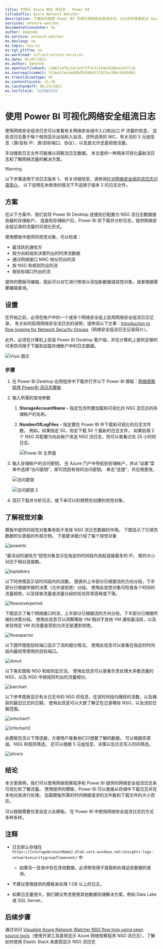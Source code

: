 ```yaml
---
title: 可视化 Azure NSG 流日志 - Power BI
titleSuffix: Azure Network Watcher
description: 了解如何使用 Power BI 可视化网络安全组流日志，以允许你查看有关 Azure 网络观察程序中 IP 流量的信息。
services: network-watcher
documentationcenter: na
author: damendo
ms.service: network-watcher
ms.devlang: na
ms.topic: how-to
ms.tgt_pltfrm: na
ms.workload: infrastructure-services
ms.date: 01/07/2021
ms.author: damendo
ms.openlocfilehash: c386714fbc24c5e5f2f7e71234e2838aa2e5f216
ms.sourcegitcommit: 5fabdc2ee2eb0bd5b588411f922ec58bc0d45962
ms.translationtype: HT
ms.contentlocale: zh-CN
ms.lasthandoff: 06/23/2021
ms.locfileid: "112542231"
---
```

# <a name="visualizing-network-security-group-flow-logs-with-power-bi"></a>使用 Power BI 可视化网络安全组流日志

使用网络安全组流日志可以查看有关网络安全组中入口和出口 IP 流量的信息。 这些流日志基于每个规则显示出站和入站流、流所适用的 NIC、有关流的 5 元组信息（源/目标 IP、源/目标端口、协议），以及是允许还是拒绝流量。

手动搜索日志文件可能难以洞察流日志数据。 本文提供一种用来可视化最新流日志和了解网络流量的解决方案。

> [!Warning]  
> 以下步骤适用于流日志版本 1。 有关详细信息，请参阅[针对网络安全组的流日志记录简介](network-watcher-nsg-flow-logging-overview.md)。 以下说明在未修改的情况下不适用于版本 2 的日志文件。

## <a name="scenario"></a>方案

在以下方案中，我们会将 Power BI Desktop 连接到已配置为 NSG 流日志数据接收器的存储帐户。 连接到存储帐户后，Power BI 将下载并分析日志，提供网络安全组记录的流量的可视化形式。

使用模板中提供的视觉对象，可以检查：

* 最活跃的通信方
* 按方向和规则决策列出的时序流数据
* 通过网络接口 MAC 地址列出的流
* 按 NSG 和规则列出的流
* 按目标端口列出的流

提供的模板可编辑，因此可以对它进行修改以添加新数据或视觉对象，或者根据需要编辑查询。

## <a name="setup"></a>设置

在开始之前，必须在帐户中的一个或多个网络安全组上启用网络安全组流日志记录。 有关如何启用网络安全流日志的说明，请参阅以下文章：[Introduction to flow logging for Network Security Groups](network-watcher-nsg-flow-logging-overview.md)（网络安全组流日志记录简介）。

此外，必须在计算机上安装 Power BI Desktop 客户端，并在计算机上提供足够的可用空间用于下载和加载存储帐户中的日志数据。

![Visio 图示][1]

### <a name="steps"></a>步骤

1. 在 Power BI Desktop 应用程序中下载并打开以下 Power BI 模板：[网络观察程序 PowerBI 流日志模板](https://aka.ms/networkwatcherflowlogspowerbitemplate)
1. 输入所需的查询参数
   1. **StorageAccountName** – 指定包含所要加载和可视化的 NSG 流日志的存储帐户的名称。
   1. **NumberOfLogFiles** – 指定要在 Power BI 中下载和可视化的日志文件数。 例如，如果指定 50，则会下载 50 个最新的日志文件。 如果启用 2 个 NSG 并配置为向此帐户发送 NSG 流日志，则可以查看过去 25 小时的日志。

      ![Power BI 主界面][2]

1. 输入存储帐户的访问密钥。 在 Azure 门户中导航到存储帐户，并从“设置”菜单中选择“访问密钥”，即可找到有效的访问密钥。 单击“连接”，并应用更改。

    ![访问密钥][3]

    ![访问密钥 2][4]

4. 现已下载并分析日志，接下来可以利用预先创建的视觉对象。

## <a name="understanding-the-visuals"></a>了解视觉对象

模板中提供的视觉对象集有助于发挥 NSG 流日志数据的作用。 下图显示了已填充数据的仪表板的外观示例。 下面更详细介绍了每个视觉对象 

![powerbi][5]
 
“最活动的通信方”视觉对象显示在指定的时间段内发起连接最多的 IP。 框的大小对应于相对连接数。 

![toptalkers][6]

以下时序图显示该时间段内的流数。 图表的上半部分已根据流的方向分段，下半部分已根据所做的决策（允许或拒绝）分段。 使用此视觉对象可检查各个时间的流量趋势，以及探查流量或流量分段的任何异常高峰或下落。

![flowsoverperiod][7]

下图显示了每个网络接口的流，上半部分已根据流的方向分段，下半部分已根据所做的决策分段。 使用此信息可以洞察哪些 VM 相对于其他 VM 通信最活跃，以及发往特定 VM 的流量是受到允许还是遭到拒绝。

![flowspernic][8]

以下圆环图按目标端口显示了流的细分情况。 使用此信息可以查看在指定的时间段内最经常使用的目标端口。

![donut][9]

以下条形图按 NSG 和规则显示流。 使用此信息可以查看负责处理大多数流量的 NSG，以及 NSG 中按规则列出的流量细分。

![barchart][10]
 
以下参考图表显示有关日志中的 NSG 的信息、在该时间段内捕获的流数，以及捕获的最旧日志的日期。 使用此信息可以大致了解正在记录哪些 NSG，以及流的日期范围。

![infochart1][11]

![infochart2][12]

此模板包含以下筛选器，方便用户查看他们只想要了解的数据。 可以根据资源组、NSG 和规则筛选。 还可以根据 5 元组信息、决策以及日志写入时间筛选。

![slicers][13]

## <a name="conclusion"></a>结论

本方案表明，我们可以使用网络观察程序和 Power BI 提供的网络安全组流日志来可视化和了解流量。 使用提供的模板，Power BI 可以直接从存储中下载日志并在本地对其进行处理。 加载模板所需的时间根据请求的文件数和下载文件的大小而异。

可以根据需要任意自定义此模板。 在 Power BI 中使用网络安全组流日志的方式多种多样。 

## <a name="notes"></a>注释

* 日志默认存储在 `https://{storageAccountName}.blob.core.windows.net/insights-logs-networksecuritygroupflowevent/` 中

    * 如果另一目录中存在其他数据，必须修改用于提取和处理这些数据的查询。

* 不建议使用提供的模板来处理 1 GB 以上的日志。

* 如果日志量很大，我们建议考虑使用其他数据存储解决方案，例如 Data Lake 或 SQL Server。

## <a name="next-steps"></a>后续步骤

通过访问 [Visualize Azure Network Watcher NSG flow logs using open source tools](network-watcher-visualize-nsg-flow-logs-open-source-tools.md)（使用开源工具直观显示 Azure 网络观察程序 NSG 流日志），了解如何使用 Elastic Stack 来直观显示 NSG 流日志

[1]: ./media/network-watcher-visualize-nsg-flow-logs-power-bi/figure1.png
[2]: ./media/network-watcher-visualize-nsg-flow-logs-power-bi/figure2.png
[3]: ./media/network-watcher-visualize-nsg-flow-logs-power-bi/figure3.png
[4]: ./media/network-watcher-visualize-nsg-flow-logs-power-bi/figure4.png
[5]: ./media/network-watcher-visualize-nsg-flow-logs-power-bi/figure5.png
[6]: ./media/network-watcher-visualize-nsg-flow-logs-power-bi/figure6.png
[7]: ./media/network-watcher-visualize-nsg-flow-logs-power-bi/figure7.png
[8]: ./media/network-watcher-visualize-nsg-flow-logs-power-bi/figure8.png
[9]: ./media/network-watcher-visualize-nsg-flow-logs-power-bi/figure9.png
[10]: ./media/network-watcher-visualize-nsg-flow-logs-power-bi/figure10.png
[11]: ./media/network-watcher-visualize-nsg-flow-logs-power-bi/figure11.png
[12]: ./media/network-watcher-visualize-nsg-flow-logs-power-bi/figure12.png
[13]: ./media/network-watcher-visualize-nsg-flow-logs-power-bi/figure13.png
